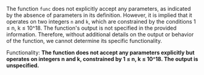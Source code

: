 The function `func` does not explicitly accept any parameters, as indicated by the absence of parameters in its definition. However, it is implied that it operates on two integers `n` and `k`, which are constrained by the conditions 1 ≤ n, k ≤ 10^18. The function's output is not specified in the provided information. Therefore, without additional details on the output or behavior of the function, we cannot determine its specific functionality.

Functionality: **The function does not accept any parameters explicitly but operates on integers n and k, constrained by 1 ≤ n, k ≤ 10^18. The output is unspecified.**
